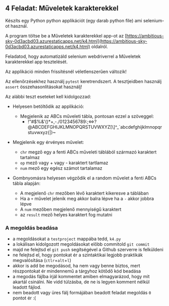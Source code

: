 ## 4 Feladat: Műveletek karakterekkel

Készíts egy Python python applikációt (egy darab python file) ami selenium-ot használ. 

A program töltse be a Műveletek karakterekkel app-ot az [https://ambitious-sky-0d3acbd03.azurestaticapps.net/k4.html](https://ambitious-sky-0d3acbd03.azurestaticapps.net/k4.html) oldalról.

Feladatod, hogy automatizáld selenium webdriverrel a Műveletek karakterekkel app tesztelését.

Az applikáció minden frissítésnél véletlenszerűen változik!

Az ellenőrzésekhez használj `pytest` keretrendszert. A tesztjeidben használj `assert` összehasonlításokat használj!

Az alábbi teszt eseteket kell kidolgozzad:

* Helyesen betöltődik az applikáció:
    * Megjelenik az ABCs műveleti tábla, pontosan ezzel a szöveggel:
      * !"#$%&'()*+,-./0123456789:;<=>?@ABCDEFGHIJKLMNOPQRSTUVWXYZ[\\]^_`abcdefghijklmnopqrstuvwxyz{|}~
    
* Megjelenik egy érvényes művelet:
    * `chr` megző egy a fenti ABCs műveleti táblából származó karaktert tartalmaz
    * `op` mező vagy + vagy - karaktert tartlamaz
    * `num` mező egy egész számot tartalamaz
    
* Gombnyomásra helyesen végződik el a random művelet a fenti ABCs tábla alapján:
    * A megjelenő `chr` mezőben lévő karaktert kikeresve a táblában
    * Ha a `+` művelet jelenik meg akkor balra lépve ha a `-` akkor jobbra lépve
    * A `num` mezőben megjelenő mennyiségű karaktert
    * az `result` mező helyes karaktert fog mutatni



### A megoldás beadása
* a megoldásokat a `testproject` mappába tedd, `k4.py`
* a lokálisan kidolgozott megoldásokat előbb commitold `git commit`
* majd ne felejtsd el `git push` segítségével a Github szerverre is felküldeni
* ne felejtsd el, hogy pontokat ér a szintaktikai legjobb praktikák megvalósítása (`ctlr`+`alt`+`l`)
* akkor is add be megodásod, ha nem vagy benne biztos, mert részpontokat ér mindennemű a tárgyhoz kötődő kód beadása
* a megodás fájlba írjál kommentet amiben elmagyarázod, hogy mit akartál csinálni. Ne vidd túlzásba, de ne is legyen komment nélkül leadott fájlod.
* nem beadott vagy üres fálj formájában beadott feladat megoldás `0` pontot ér :(